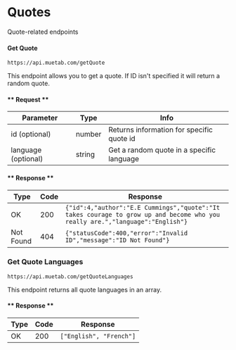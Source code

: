 # Quotes
Quote-related endpoints

#### Get Quote

```https://api.muetab.com/getQuote```

This endpoint allows you to get a quote. If ID isn't specified it will return a random quote.

<!-- tabs:start -->
#### ** Request **
Parameter | Type | Info
--- | --- | ---
id (optional) | number | Returns information for specific quote id
language (optional) | string | Get a random quote in a specific language

#### ** Response **
Type | Code | Response
--- | --- | ---
OK | 200 | ```{"id":4,"author":"E.E Cummings","quote":"It takes courage to grow up and become who you really are.","language":"English"}```
Not Found | 404 | ```{"statusCode":400,"error":"Invalid ID","message":"ID Not Found"}```
<!-- tabs:end -->

### Get Quote Languages

```https://api.muetab.com/getQuoteLanguages```

This endpoint returns all quote languages in an array.

<!-- tabs:start -->
#### ** Response **
Type | Code | Response
--- | --- | ---
OK | 200 | ```["English", "French"]```
<!-- tabs:end -->